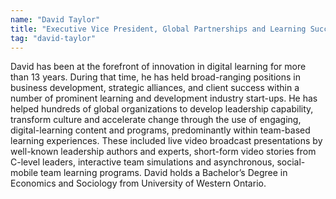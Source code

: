 ```yaml
---
name: "David Taylor"
title: "Executive Vice President, Global Partnerships and Learning Success"
tag: "david-taylor"
---
```

<p>
  David has been at the forefront of innovation in digital learning for more than 13 years. During that time, he has held broad-ranging positions in business development, strategic alliances, and client success within a number of prominent learning and development industry start-ups. He has helped hundreds of global organizations to develop leadership capability, transform culture and accelerate change through the use of engaging, digital-learning content and programs, predominantly within team-based learning experiences. These included live video broadcast presentations by well-known leadership authors and experts, short-form video stories from C-level leaders, interactive team simulations and asynchronous, social-mobile team learning programs. David holds a Bachelor&rsquo;s Degree in Economics and Sociology from University of Western Ontario.
</p>
